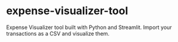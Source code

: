 # expense-visualizer-tool
Expense Visualizer tool built with Python and Streamlit. Import your transactions as a CSV and visualize them.
